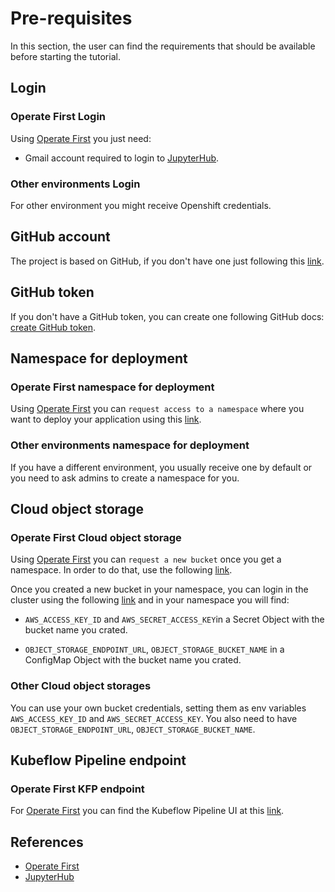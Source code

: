 # Pre-requisites

In this section, the user can find the requirements that should be available before starting the tutorial.

## Login

### Operate First Login

Using [Operate First][1] you just need:

- Gmail account required to login to [JupyterHub][2].

### Other environments Login

For other environment you might receive Openshift credentials.

## GitHub account

The project is based on GitHub, if you don't have one just following this [link](https://docs.github.com/en/github/getting-started-with-github/signing-up-for-a-new-github-account).

## GitHub token

If you don't have a GitHub token, you can create one following GitHub docs: [create GitHub token](https://docs.github.com/en/github/authenticating-to-github/creating-a-personal-access-token).

## Namespace for deployment

### Operate First namespace for deployment

Using [Operate First][1] you can `request access to a namespace` where you want to deploy your application using this [link](https://github.com/operate-first/support/issues/new?assignees=&labels=onboarding&template=onboarding_to_cluster.md&title=).

### Other environments namespace for deployment

If you have a different environment, you usually receive one by default or you need to ask admins to create a namespace for you.

## Cloud object storage

### Operate First Cloud object storage

Using [Operate First][1] you can `request a new bucket` once you get a namespace. In order to do that, use the following [link](https://github.com/operate-first/support/issues/new?assignees=&labels=user-support&template=ceph_bucket_request.md&title=).

Once you created a new bucket in your namespace, you can login in the cluster using the following [link](https://console-openshift-console.apps.zero.massopen.cloud/k8s/cluster/projects) and in your namespace you will find:

- `AWS_ACCESS_KEY_ID` and `AWS_SECRET_ACCESS_KEY`in a Secret Object with the bucket name you crated.

- `OBJECT_STORAGE_ENDPOINT_URL`, `OBJECT_STORAGE_BUCKET_NAME` in a ConfigMap Object with the bucket name you crated.

### Other Cloud object storages

You can use your own bucket credentials, setting them as env variables `AWS_ACCESS_KEY_ID` and `AWS_SECRET_ACCESS_KEY`.
You also need to have `OBJECT_STORAGE_ENDPOINT_URL`, `OBJECT_STORAGE_BUCKET_NAME`.

## Kubeflow Pipeline endpoint

### Operate First KFP endpoint

For [Operate First][1] you can find the Kubeflow Pipeline UI at this [link](http://istio-ingressgateway-istio-system.apps.zero.massopen.cloud/_/pipeline/#/pipelines).

## References

* [Operate First][1]
* [JupyterHub][2]

[1]: https://www.operate-first.cloud/
[2]: https://jupyter.org/hub

